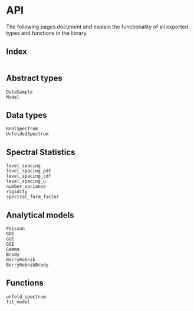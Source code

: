 # API
The following pages document and explain the functionality of all exported types and functions in the library.

## Index

```@index
```

## Abstract types
```@docs
DataSample
Model
```

## Data types

```@docs
RealSpectrum
UnfoldedSpectrum 
```
## Spectral Statistics
```@docs
level_spacing
level_spacing_pdf
level_spacing_cdf
level_spacing_u
number_variance
rigidity
spectral_form_factor
```

## Analytical models
```@docs
Poisson
GOE
GUE
GSE
Gamma
Brody
BerryRobnik
BerryRobnikBrody 
```


## Functions

```@docs
unfold_spectrum
fit_model
```

